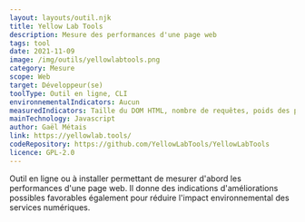 ```yaml
---
layout: layouts/outil.njk
title: Yellow Lab Tools
description: Mesure des performances d'une page web
tags: tool
date: 2021-11-09
image: /img/outils/yellowlabtools.png
category: Mesure
scope: Web
target: Développeur(se)
toolType: Outil en ligne, CLI
environnementalIndicators: Aucun
measuredIndicators: Taille du DOM HTML, nombre de requêtes, poids des pages, Erreurs Javascript et CSS, polices de caractères, configuration serveur…
mainTechnology: Javascript
author: Gaël Métais
link: https://yellowlab.tools/
codeRepository: https://github.com/YellowLabTools/YellowLabTools
licence: GPL-2.0
---
```


Outil en ligne ou à installer permettant de mesurer d'abord les performances d'une page web. Il donne des indications d'améliorations possibles favorables également pour réduire l'impact environnemental des services numériques.